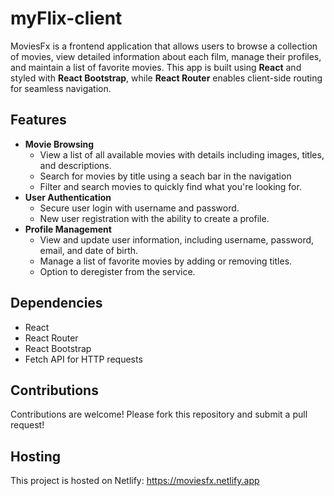 # myFlix-client

MoviesFx is a frontend application that allows users to browse a collection of movies, view detailed information about each film, manage their profiles, and maintain a list of favorite movies. This app is built using **React** and styled with **React Bootstrap**, while **React Router** enables client-side routing for seamless navigation.

## Features

- **Movie Browsing**
  - View a list of all available movies with details including images, titles, and descriptions.
  - Search for movies by title using a seach bar in the navigation
  - Filter and search movies to quickly find what you're looking for.
- **User Authentication**
  - Secure user login with username and password.
  - New user registration with the ability to create a profile.
- **Profile Management**
  - View and update user information, including username, password, email, and date of birth.
  - Manage a list of favorite movies by adding or removing titles.
  - Option to deregister from the service.

## Dependencies
- React
- React Router
- React Bootstrap
- Fetch API for HTTP requests

## Contributions
Contributions are welcome! Please fork this repository and submit a pull request!

## Hosting
This project is hosted on Netlify: https://moviesfx.netlify.app
